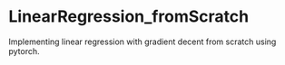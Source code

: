 # LinearRegression_fromScratch
Implementing linear regression with gradient decent from scratch using pytorch.
